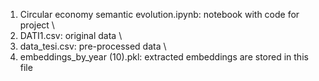 1. Circular economy semantic evolution.ipynb: notebook with code for project \
2. DATI1.csv: original data \
3. data_tesi.csv: pre-processed data \
4. embeddings_by_year (10).pkl: extracted embeddings are stored in this file
